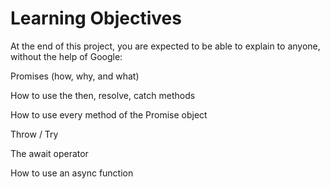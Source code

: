 # Learning Objectives
At the end of this project, you are expected to be able to explain to anyone, without the help of Google:

Promises (how, why, and what)

How to use the then, resolve, catch methods

How to use every method of the Promise object

Throw / Try

The await operator

How to use an async function
